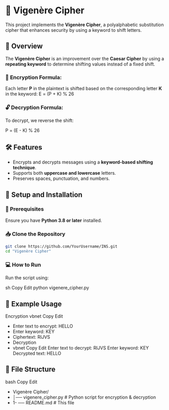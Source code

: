 # 🔐 Vigenère Cipher

This project implements the **Vigenère Cipher**, a polyalphabetic substitution cipher that enhances security by using a keyword to shift letters.

## 📜 Overview
The **Vigenère Cipher** is an improvement over the **Caesar Cipher** by using a **repeating keyword** to determine shifting values instead of a fixed shift.

### 🔑 **Encryption Formula:**
Each letter **P** in the plaintext is shifted based on the corresponding letter **K** in the keyword:
E = (P + K) % 26

### 🔓 **Decryption Formula:**
To decrypt, we reverse the shift:

P = (E - K) % 26

## 🛠️ Features
- Encrypts and decrypts messages using a **keyword-based shifting technique**.
- Supports both **uppercase and lowercase** letters.
- Preserves spaces, punctuation, and numbers.

## 🚀 Setup and Installation
### 📌 Prerequisites
Ensure you have **Python 3.8 or later** installed.

### 📥 Clone the Repository
```sh
git clone https://github.com/YourUsername/INS.git
cd "Vigenère Cipher"
```

### 💻 How to Run
Run the script using:

sh
Copy
Edit
python vigenere_cipher.py

## 📝 Example Usage
Encryption
vbnet
Copy
Edit
- Enter text to encrypt: HELLO
- Enter keyword: KEY
- Ciphertext: RIJVS
- Decryption
- vbnet
Copy
Edit
Enter text to decrypt: RIJVS
Enter keyword: KEY
Decrypted text: HELLO

## 📂 File Structure
bash
Copy
Edit
- Vigenère Cipher/
- │── vigenere_cipher.py   # Python script for encryption & decryption
- 1- ── README.md            # This file
